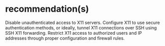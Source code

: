 # recommendation(s)

Disable unauthenticated access to X11 servers. Configure X11 to use secure authentication methods, or ideally, tunnel X11 connections over SSH using SSH X11 forwarding. Restrict X11 access to authorized users and IP addresses through proper configuration and firewall rules.

